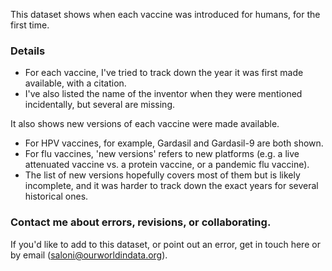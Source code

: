 This dataset shows when each vaccine was introduced for humans, for the first time.

### Details

- For each vaccine, I've tried to track down the year it was first made available, with a citation.
- I've also listed the name of the inventor when they were mentioned incidentally, but several are missing.

It also shows new versions of each vaccine were made available.
- For HPV vaccines, for example, Gardasil and Gardasil-9 are both shown.
- For flu vaccines, 'new versions' refers to new platforms (e.g. a live attenuated vaccine vs. a protein vaccine, or a pandemic flu vaccine).
- The list of new versions hopefully covers most of them but is likely incomplete, and it was harder to track down the exact years for several historical ones.

### Contact me about errors, revisions, or collaborating.

If you'd like to add to this dataset, or point out an error, get in touch here or by email (saloni@ourworldindata.org).
